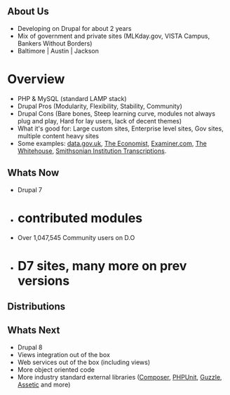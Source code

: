 About Us
--------
* Developing on Drupal for about 2 years
* Mix of government and private sites (MLKday.gov, VISTA Campus, Bankers Without Borders)
* Baltimore | Austin | Jackson 

Overview
========
* PHP & MySQL (standard LAMP stack)
* Drupal Pros (Modularity, Flexibility, Stability, Community)
* Drupal Cons (Bare bones, Steep learning curve, modules not always plug and play, Hard for lay users, lack of decent themes)
* What it's good for: Large custom sites, Enterprise level sites, Gov sites, multiple content heavy sites
* Some examples: [data.gov.uk](http://data.gov.uk), [The Economist](https://drupal.org/node/915102), [Examiner.com](http://www.examiner.com/), [The Whitehouse](http://www.whitehouse.gov/), [Smithsonian Institution Transcriptions](http://transcription.si.edu/).

Whats Now
-------
* Drupal 7
* # contributed modules
* Over 1,047,545 Community users on D.O
* # D7 sites, many more on prev versions

Distributions
----------

Whats Next
-------
* Drupal 8
* Views integration out of the box
* Web services out of the box (including views)
* More object oriented code
* More industry standard external libraries ([Composer](https://getcomposer.org/), [PHPUnit](http://phpunit.de/), [Guzzle](http://guzzle.readthedocs.org/en/latest/#), [Assetic](http://symfony.com/doc/current/cookbook/assetic/asset_management.html) and more)
